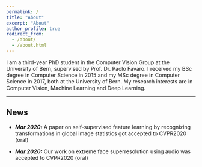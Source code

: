 ```yaml
---
permalink: /
title: "About"
excerpt: "About"
author_profile: true
redirect_from: 
  - /about/
  - /about.html
---
```


I am a third-year PhD student in the Computer Vision Group at the University of Bern, supervised by Prof. Dr. Paolo Favaro. I received my BSc degree in Computer Science in 2015 and my MSc degree in Computer Science in 2017, both at the University of Bern. My research interests are in Computer Vision, Machine Learning and Deep Learning.

---------

## News

* ***Mar 2020:*** A paper on self-supervised feature learning by recognizing transformations in global image statistics got accepted to CVPR2020 (oral)

* ***Mar 2020:*** Our work on extreme face superresolution using audio was accepted to CVPR2020 (oral)

